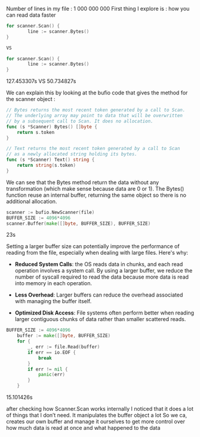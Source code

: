 Number of lines in my file : 1 000 000 000
First thing I explore is : how you can read data faster

```go
for scanner.Scan() {
		line := scanner.Bytes()
}

VS 

for scanner.Scan() {
		line := scanner.Bytes()
}
```

127.453307s  VS  50.734827s

We can explain this by looking at the bufio code that gives the method for the scanner object :


```go
// Bytes returns the most recent token generated by a call to Scan.
// The underlying array may point to data that will be overwritten
// by a subsequent call to Scan. It does no allocation.
func (s *Scanner) Bytes() []byte {
	return s.token
}

// Text returns the most recent token generated by a call to Scan
// as a newly allocated string holding its bytes.
func (s *Scanner) Text() string {
	return string(s.token)
}
```

We can see that the Bytes method return the data without any transformation (which make sense because data are 0 or 1). The Bytes() function reuse an internal buffer, returning the same object so there is no additional allocation.



```go
scanner := bufio.NewScanner(file)
BUFFER_SIZE := 4096*4096	
scanner.Buffer(make([]byte, BUFFER_SIZE), BUFFER_SIZE)
```

23s

Setting a larger buffer size can potentially improve the performance of reading from the file, especially when dealing with large files. Here's why:

- **Reduced System Calls**: the OS reads data in chunks, and each read operation involves a system call. By using a larger buffer, we reduce the number of syscall required to read the data because more data is read into memory in each operation. 

- **Less Overhead**: Larger buffers can reduce the overhead associated with managing the buffer itself.

- **Optimized Disk Access**: File systems often perform better when reading larger contiguous chunks of data rather than smaller scattered reads. 




```go
BUFFER_SIZE := 4096*4096	
	buffer := make([]byte, BUFFER_SIZE)
	for {
		_, err := file.Read(buffer)
		if err == io.EOF {
			break
		}
		if err != nil {
			panic(err)
		}
	}
```

15.101426s

after checking how Scanner.Scan works internally I noticed that it does a lot of things that I don’t need. It manipulates the buffer object a lot
So we ca, creates our own  buffer and manage it ourselves to get more control over how much data is read at once and what happened to the data
